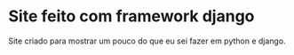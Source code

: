# Site feito com framework django
Site criado para mostrar um pouco do que eu sei fazer em python e django. 
